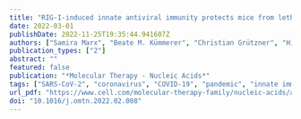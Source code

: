 ```yaml
---
title: "RIG-I-induced innate antiviral immunity protects mice from lethal SARS-CoV-2 infection"
date: 2022-03-01
publishDate: 2022-11-25T19:35:44.941607Z
authors: ["Samira Marx", "Beate M. Kümmerer", "Christian Grützner", "Hiroki Kato", "Martin Schlee", "Marcel Renn", "Eva Bartok", "Gunther Hartmann"]
publication_types: ["2"]
abstract: ""
featured: false
publication: "*Molecular Therapy - Nucleic Acids*"
tags: ["SARS-CoV-2", "coronavirus", "COVID-19", "pandemic", "innate immunity", "antiviral immunity", "emerging viruses", "K18-hACE2 mouse model", "MT: Oligonucleotides: Therapies and Applications", "nucleic acid immunity", "RIG-I", "type I IFN"]
url_pdf: "https://www.cell.com/molecular-therapy-family/nucleic-acids/abstract/S2162-2531(22)00036-1"
doi: "10.1016/j.omtn.2022.02.008"
---
```


